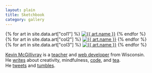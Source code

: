 ```yaml
---
layout: plain
title: Sketchbook
category: gallery
---
```


<div class="cf bg-dark-gray ph4 pv3 pa0-ns">
  <div class="fl-ns pa3-ns pl4-ns w-30-ns">
    {% for art in site.data.art["col1"] %}
      <a href="/img/{{ art.file }}" data-fluidbox><img class="mb3 br0 ba bw5 b--light-gray" src="/img/{{ art.file }}" alt="{{ art.name }}"></a>
    {% endfor %}
  </div>
  <div class="fl-ns pa3-ns w-40-ns">
    {% for art in site.data.art["col2"] %}
      <a href="/img/{{ art.file }}" data-fluidbox><img class="mb3 br0 ba bw5 b--light-gray" src="/img/{{ art.file }}" alt="{{ art.name }}"></a>
    {% endfor %}
  </div>
  <div class="fl-ns pa3-ns pr4-ns w-30-ns">
    {% for art in site.data.art["col3"] %}
      <a href="/img/{{ art.file }}" data-fluidbox><img class="mb3 br0 ba bw5 b--light-gray" src="/img/{{ art.file }}" alt="{{ art.name }}"></a>
    {% endfor %}
  </div>
  <div class="fl w-100 ph4-ns pv3 pv4-ns tc">
    <p class="center light-gray measure-wide lh-copy ba b--mid-gray bw3 pa4"><a class="light-gray bb b--gray" href="/about">Kevin McGillivray</a> is a <a class="light-gray bb b--gray" href="http://codeconvoy.com" target="_blank">teacher</a> and <a class="light-gray bb b--gray" href="http://sandcastle.co" target="_blank">web developer</a> from Wisconsin.<br>He <a class="light-gray bb b--gray" href="/">writes</a> about creativity, mindfulness, <a class="light-gray bb b--gray" href="/code">code</a>, and <a class="light-gray bb b--gray" href="http://teaguide.co" target="_blank">tea</a>.<br>He <a class="light-gray bb b--gray" href="http://twitter.com/kev_mcg" target="_blank">tweets</a> and <a class="light-gray bb b--gray" href="http://kevinschmevin.com" target="_blank">tumbles</a>.</p>
  </div>
</div>
